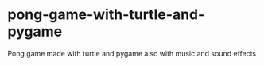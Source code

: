 # pong-game-with-turtle-and-pygame
Pong game made with turtle and pygame also with music and sound effects
